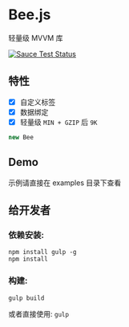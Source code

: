 # Bee.js

轻量级 MVVM 库

[![Sauce Test Status](https://saucelabs.com/browser-matrix/ckr189.svg)](https://travis-ci.org/CFETeam/bee.js)

特性
---
- [x] 自定义标签
- [x] 数据绑定
- [x] 轻量级 `MIN + GZIP` 后 `9K`

```javascript
new Bee
```

Demo
---
示例请直接在 examples 目录下查看

给开发者
---
### 依赖安装:

```
npm install gulp -g
npm install
```

### 构建:

```
gulp build
```

或者直接使用: `gulp`
